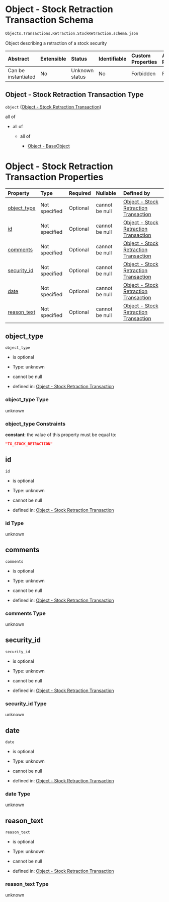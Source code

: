 # Object - Stock Retraction Transaction Schema

```txt
Objects.Transactions.Retraction.StockRetraction.schema.json
```

Object describing a retraction of a stock security

| Abstract            | Extensible | Status         | Identifiable | Custom Properties | Additional Properties | Access Restrictions | Defined In                                                                                                                     |
| :------------------ | :--------- | :------------- | :----------- | :---------------- | :-------------------- | :------------------ | :----------------------------------------------------------------------------------------------------------------------------- |
| Can be instantiated | No         | Unknown status | No           | Forbidden         | Forbidden             | none                | [StockRetraction.schema.json](../../schema/objects/transactions/retraction/StockRetraction.schema.json "open original schema") |

## Object - Stock Retraction Transaction Type

`object` ([Object - Stock Retraction Transaction](stockretraction.md))

all of

*   all of

    *   all of

        *   [Object - BaseObject](issuer-allof-object---baseobject.md "check type definition")

# Object - Stock Retraction Transaction Properties

| Property                    | Type          | Required | Nullable       | Defined by                                                                                                                                                               |
| :-------------------------- | :------------ | :------- | :------------- | :----------------------------------------------------------------------------------------------------------------------------------------------------------------------- |
| [object_type](#object_type) | Not specified | Optional | cannot be null | [Object - Stock Retraction Transaction](stockretraction-properties-object_type.md "Objects.Transactions.Retraction.StockRetraction.schema.json#/properties/object_type") |
| [id](#id)                   | Not specified | Optional | cannot be null | [Object - Stock Retraction Transaction](stockretraction-properties-id.md "Objects.Transactions.Retraction.StockRetraction.schema.json#/properties/id")                   |
| [comments](#comments)       | Not specified | Optional | cannot be null | [Object - Stock Retraction Transaction](stockretraction-properties-comments.md "Objects.Transactions.Retraction.StockRetraction.schema.json#/properties/comments")       |
| [security_id](#security_id) | Not specified | Optional | cannot be null | [Object - Stock Retraction Transaction](stockretraction-properties-security_id.md "Objects.Transactions.Retraction.StockRetraction.schema.json#/properties/security_id") |
| [date](#date)               | Not specified | Optional | cannot be null | [Object - Stock Retraction Transaction](stockretraction-properties-date.md "Objects.Transactions.Retraction.StockRetraction.schema.json#/properties/date")               |
| [reason_text](#reason_text) | Not specified | Optional | cannot be null | [Object - Stock Retraction Transaction](stockretraction-properties-reason_text.md "Objects.Transactions.Retraction.StockRetraction.schema.json#/properties/reason_text") |

## object_type



`object_type`

*   is optional

*   Type: unknown

*   cannot be null

*   defined in: [Object - Stock Retraction Transaction](stockretraction-properties-object_type.md "Objects.Transactions.Retraction.StockRetraction.schema.json#/properties/object_type")

### object_type Type

unknown

### object_type Constraints

**constant**: the value of this property must be equal to:

```json
"TX_STOCK_RETRACTION"
```

## id



`id`

*   is optional

*   Type: unknown

*   cannot be null

*   defined in: [Object - Stock Retraction Transaction](stockretraction-properties-id.md "Objects.Transactions.Retraction.StockRetraction.schema.json#/properties/id")

### id Type

unknown

## comments



`comments`

*   is optional

*   Type: unknown

*   cannot be null

*   defined in: [Object - Stock Retraction Transaction](stockretraction-properties-comments.md "Objects.Transactions.Retraction.StockRetraction.schema.json#/properties/comments")

### comments Type

unknown

## security_id



`security_id`

*   is optional

*   Type: unknown

*   cannot be null

*   defined in: [Object - Stock Retraction Transaction](stockretraction-properties-security_id.md "Objects.Transactions.Retraction.StockRetraction.schema.json#/properties/security_id")

### security_id Type

unknown

## date



`date`

*   is optional

*   Type: unknown

*   cannot be null

*   defined in: [Object - Stock Retraction Transaction](stockretraction-properties-date.md "Objects.Transactions.Retraction.StockRetraction.schema.json#/properties/date")

### date Type

unknown

## reason_text



`reason_text`

*   is optional

*   Type: unknown

*   cannot be null

*   defined in: [Object - Stock Retraction Transaction](stockretraction-properties-reason_text.md "Objects.Transactions.Retraction.StockRetraction.schema.json#/properties/reason_text")

### reason_text Type

unknown
